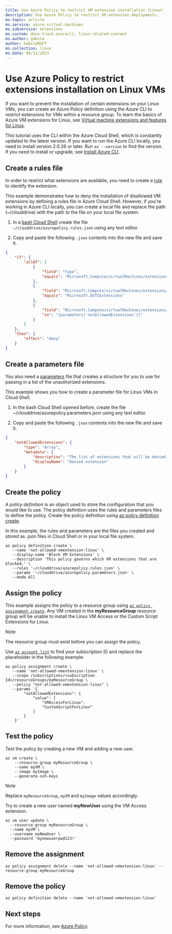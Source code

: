 ```yaml
---
title: Use Azure Policy to restrict VM extension installation (Linux)
description: Use Azure Policy to restrict VM extension deployments.
ms.topic: article
ms.service: azure-virtual-machines
ms.subservice: extensions
ms.custom: devx-track-azurecli, linux-related-content
ms.author: gabsta
author: GabstaMSFT
ms.collection: linux
ms.date: 04/11/2023
---
```


# Use Azure Policy to restrict extensions installation on Linux VMs

If you want to prevent the installation of certain extensions on your Linux VMs, you can create an Azure Policy definition using the Azure CLI to restrict extensions for VMs within a resource group. To learn the basics of Azure VM extensions for Linux, see [Virtual machine extensions and features for Linux](./features-linux.md).

This tutorial uses the CLI within the Azure Cloud Shell, which is constantly updated to the latest version. If you want to run the Azure CLI locally, you need to install version 2.0.26 or later. Run `az --version` to find the version. If you need to install or upgrade, see [Install Azure CLI](/cli/azure/install-azure-cli).

## Create a rules file

In order to restrict what extensions are available, you need to create a [rule](../../governance/policy/concepts/definition-structure.md#policy-rule) to identify the extension.

This example demonstrates how to deny the installation of disallowed VM extensions by defining a rules file in Azure Cloud Shell. However, if you're working in Azure CLI locally, you can create a local file and replace the path (~/clouddrive) with the path to the file on your local file system.

1. In a [bash Cloud Shell](https://shell.azure.com/bash) create the file `~/clouddrive/azurepolicy.rules.json` using any text editor.

2. Copy and paste the following `.json` contents into the new file and save it.

```json
{
	"if": {
		"allOf": [
			{
				"field": "type",
				"equals": "Microsoft.Compute/virtualMachines/extensions"
			},
			{
				"field": "Microsoft.Compute/virtualMachines/extensions/publisher",
				"equals": "Microsoft.OSTCExtensions"
			},
			{
				"field": "Microsoft.Compute/virtualMachines/extensions/type",
				"in": "[parameters('notAllowedExtensions')]"
			}
		]
	},
	"then": {
		"effect": "deny"
	}
}
```

## Create a parameters file

You also need a [parameters](../../governance/policy/concepts/definition-structure.md#parameters) file that creates a structure for you to use for passing in a list of the unauthorized extensions.

This example shows you how to create a parameter file for Linux VMs in Cloud Shell.

1. In the bash Cloud Shell opened before, create the file ~/clouddrive/azurepolicy.parameters.json using any text editor.

2. Copy and paste the following `.json` contents into the new file and save it.

```json
{
	"notAllowedExtensions": {
		"type": "Array",
		"metadata": {
			"description": "The list of extensions that will be denied. Example: CustomScriptForLinux, VMAccessForLinux etc.",
			"displayName": "Denied extension"
		}
	}
}
```

## Create the policy

A _policy definition_ is an object used to store the configuration that you would like to use. The policy definition uses the rules and parameters files to define the policy. Create the policy definition using [az policy definition create](/cli/azure/role/assignment).

In this example, the rules and parameters are the files you created and stored as .json files in Cloud Shell or in your local file system.

```azurecli-interactive
az policy definition create \
   --name 'not-allowed-vmextension-linux' \
   --display-name 'Block VM Extensions' \
   --description 'This policy governs which VM extensions that are blocked.' \
   --rules '~/clouddrive/azurepolicy.rules.json' \
   --params '~/clouddrive/azurepolicy.parameters.json' \
   --mode All
```

## Assign the policy

This example assigns the policy to a resource group using [`az policy assignment create`](/cli/azure/policy/assignment). Any VM created in the **myResourceGroup** resource group will be unable to install the Linux VM Access or the Custom Script Extensions for Linux.

> [!NOTE]
> The resource group must exist before you can assign the policy.

Use [`az account list`](/cli/azure/account) to find your subscription ID and replace the placeholder in the following example:

```azurecli-interactive
az policy assignment create \
   --name 'not-allowed-vmextension-linux' \
   --scope /subscriptions/<subscription Id>/resourceGroups/myResourceGroup \
   --policy "not-allowed-vmextension-linux" \
   --params '{
		"notAllowedExtensions": {
			"value": [
				"VMAccessForLinux",
				"CustomScriptForLinux"
			]
		}
	}'
```

## Test the policy

Test the policy by creating a new VM and adding a new user.

```azurecli-interactive
az vm create \
    --resource-group myResourceGroup \
	--name myVM \
	--image myImage \
	--generate-ssh-keys
```

> [!NOTE]
> Replace `myResourceGroup`, `myVM` and `myImage` values accordingly.

Try to create a new user named **myNewUser** using the VM Access extension.

```azurecli-interactive
az vm user update \
  --resource-group myResourceGroup \
  --name myVM \
  --username myNewUser \
  --password 'mynewuserpwd123!'
```

## Remove the assignment

```azurecli-interactive
az policy assignment delete --name 'not-allowed-vmextension-linux' --resource-group myResourceGroup
```

## Remove the policy

```azurecli-interactive
az policy definition delete --name 'not-allowed-vmextension-linux'
```

## Next steps

For more information, see [Azure Policy](../../governance/policy/overview.md).
